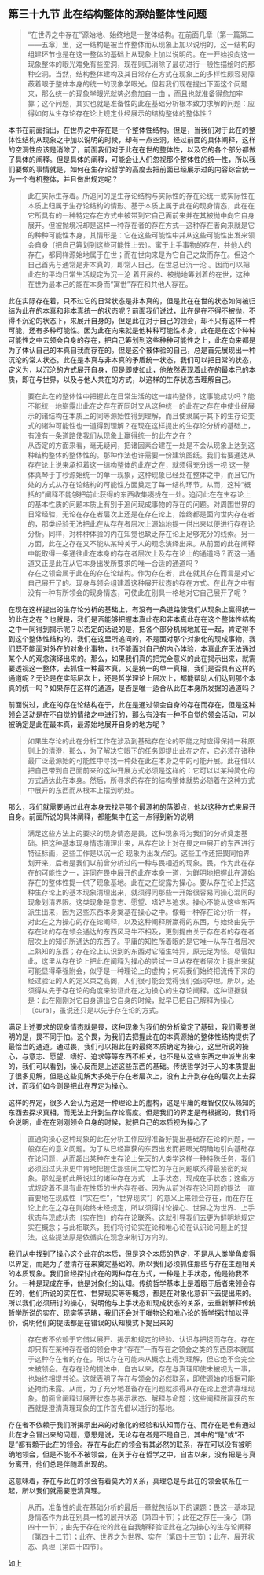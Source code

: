<h2>第三十九节 此在结构整体的源始整体性问题</h2><blockquote data-pid="3E_wQFy4">“在世界之中存在”源始地、始终地是一整体结构。在前面几章〔第一篇第二——五章〕里，这一结构是被当作整体而从现象上加以说明的，这一结构的组建环节也是在这一整体的基础上从现象上加以说明的。在一开始投向这一现象整体的眼光难免有些空洞，现在则已消除了最初进行一般性描绘时的那种空洞。当然，结构整体建构及其日常存在方式在现象上的多样性颇容易障蔽着眼于整体本身的统一的现象学眼光。但若我们现在提出下面这个问题来，那么统一的现象学眼光就势必愈加自一由 ，而且也就准备得愈加牢靠；这个问题，其实也就是准备性的此在基础分析根本致力求解的问题：应得如何从生存论存在论上规定业经展示的结构整体的整体性？</blockquote><p data-pid="Z5Cpnsy9">本书在前面指出，在世界之中存在是一个整体性结构。但是，当我们对于此在的整体性结构从现象之中加以说明的时候，却有一点空洞。经过前面的具体阐释，这样的空洞性应该是消除了，前面我们对于此在在世的整体性，以及它的各个部分都做了具体的阐释。但是具体的阐释，可能会让人们忽视那个整体性的统一性，所以我们要做的事情就是，如何在生存论哲学的高度去把前面已经展示过的内容综合统一为一个有机整体，并且做出规定呢？</p><blockquote data-pid="8Lo32x6y">此在实际生存着。所追问的是生存论结构与实际性的存在论统一或实际性在本质上归属于生存论结构的情形。基于本质上属于此在的现身情态，此在在它所具有的一种特定存在方式中被带到它自己面前来并在其被抛中向它自身展开。但被抛境况却是这样一种存在者的存在方式—这种存在者向来就是它的种种可能性本身，其情形是：它在这些可能性中并从这些可能性出发来领会自身〔把自己筹划到这些可能性上去〕。寓于上手事物的存在，共他人的存在，都同样源始地属于在世；而在世向来是为它自己之故而存在。但这个自己首先与通常是非本真的，即常人自己。在世总已沉一沦 。因而可以把此在的平均日常生活规定为沉一沦 着开展的、被抛地筹划着的在世，这种在世为最本己的能在本身而“寓世”存在和共他人存在。</blockquote><p data-pid="CS9hLhMJ">此在实际存在着，只不过它的日常状态是非本真的，但是此在在世的状态如何被归结为此在的本真和非本真统一的状态呢？前面我们说过，此在是在不得不被抛，不得不沉沦的状态下，来展开自身的，但是此在对于自己的领会，却不只有这样一种可能，还有多种可能性。因为此在向来就是他种种可能性本身，此在是在这个种种可能性之中去领会自身的存在，把自己筹划到这些种种可能性之上，此在向来都是为了体认自己的本真自我而存在的。但是这个被体验的自己，总是首先展现出一种沉沦的常人状态。此在是本真与非本真的矛盾统一状态，我们可以把日常的状态，定义为，以沉沦的方式展开自身，但是即使如此，他依然表现着此在的最本己的本质，即在与世界，以及与他人共在的方式，以这样的生存状态去理解自己。</p><blockquote data-pid="HMY0kIBR">要在此在的整体性中把握此在日常生活的这一结构整体，这事能成功吗？能不能统一地崭露出此在之存在而同时又从这种统一的此在之存在中使业经展示的诸结构在本质上的同等源始性得到理解，而且使隶属于其下的生存论变式的诸种可能性也一道得到理解？在现在这样提出的生存论分析的基础上，有没有一条道路使我们从现象上赢得统一的此在之在？<br>从否定的方面来看，毫无疑问，把诸因素合建在一处是不会从现象上达到这种结构整体的整体性的。那种作法也许需要一份建筑图纸。我们若要通达从存在论上说来承担着这一结构整体的此在之在，就须得充分透一视 这一整体真琴于丁秒源始统一的单一现象，这种现象已经处在整体之中，而且它所处的方式从存在论结构的可能性方面奠定了每一结构环节。从而，这种“概括的”阐释不能够把前此获得的东西收集凑拢在一处。追问此在在生存论上的基本性质的问题本质上有别于追问现成事物的存在的问题。对周围世界的日常经验，无论在存在者层次上还是在存在论上，始终都是面向世内存在者的，那类经验无法把此在从存在者层次上源始地提一供出来以便进行存在论分析。同样，对种种体验的内在知觉也缺乏存在论上足够充分的线索。另一方面，此在之存在又不能从某种关于人的观念演绎出来。从前面的此在阐释中能取得一条通往此在本身的存在者层次上及存在论上的通道吗？而这一通道又正是此在从它本身出发所要求的唯一合适的通道吗？<br>存在之领会属于此在的存在论结构。作为存在者，此在就其存在而言是对它自己展开了的。现身与领会组建着这种展开状态的存在方式。在此在之中有没有一种有所领会的现身情态，可使此在别具一格地对它自己展开了呢？</blockquote><p data-pid="1-LP3Cj_">在现在这样提出的生存论分析的基础上，有没有一条道路使我们从现象上赢得统一的此在之在？也就是，我们是否能够把握本真此在和非本真此在在这个整体性结构之中一同得到揭示呢？以否定的话说的是，把各个部分机械地加在一起，肯定得不到这个整体性结构的，我们在这里所追问的，不是面对那个对象化的现成事物，我们既不能面对外在的对象化事物，也不能面对自己的内心体验，本真此在无法通过某个人的观念演绎出来的。那么，如果我们真的把完全意义的此在揭示出来，就需要透视这一整体，去抓住一种最本真，又是统一的单一真相，我们是否具有这样的通道呢？无论是在实际层次上，还是哲学理论上层次上，都能帮助人们达到那个本真的统一吗？如果存在这样的通道，是否是唯一适合从此在本身所发掘的通道吗？</p><p data-pid="7vWYZmLH">前面说过，此在的存在论结构在于，此在是通过领会自身的存在而存在，但是这种领会活动是在不自觉的情绪之中进行的，那么有没有一种不自觉的领会活动，可以被确定是此在最本真，最源始地展开自身的地方呢？</p><blockquote data-pid="h-oekcnS">如果生存论的此在分析工作在涉及到基础存在论的职能之时应得保持一种原则上的清澄，那么，为了解决它眼下的任务即提出此在之在，它必须在诸种最广泛最源始的可能性中寻找一种处在此在本身之中的可能开展。此在借以把自己带到自己面前来的这种开展方式必须是这样的：它可以以某种简化的方式通达此在本身。然后，所寻求的存在的结构整体就势必随着在这种方式中展开的东西而从根本上摆到明处。</blockquote><p data-pid="VcDJzNCY">那么，我们就需要通过此在本身去找寻那个最源初的落脚点，他以这种方式来展开自身。前面所说的具体阐释，都能集中在这一点得到新的说明</p><blockquote data-pid="8LStROj9">满足这些方法上的要求的现身情态是畏，这种现象将为我们的分析奠定基础。把这种基本现身情态清理出来，从存在论上对在畏之中展开的东西进行特征标画，这些工作是以沉一沦 现象为出发点的。这些工作还把畏同怕界划开来，后者是我们以前曾分析过的一种与畏相近的现象。畏，作为此在存在的可能性之一，连同在畏中展开的此在本身一道，为鲜明地把握此在源始存在的整体性提一供了现象基地。此在之在绽露为操心。要从存在论上把这种生存论上的基本现象清理出来，就须得同那些一开始很容易同操心混同的现象划清界限。这类现象是意志、愿望、嗜好与追求。操心不能从这些东西派生出来，因为这些东西本身奠基在操心之中。像每一种存在论分析一样，对此在之为操心的存在论阐释，以及这种阐释所赢得的东西，与始终由先于存在论的存在领会通达的东西风马牛不相及，更别提由关于存在者的存在者层次上的知识所通达的东西了。平庸的知性所着眼的是它唯一从存在者层次上熟知的东西；存在论上认识到的东西对它陌生特异，原无足为怪。尽管如此，这里从存在论上把此在阐释为操心的尝试一旦从存在者层次上提出来就可能显得牵强附会，似乎是一种理论上的虚构；何况我们始终把流传下来的经过验证的人的定义束之高阁，人们很可能会觉得我们强词夺理。所以，还须得从先于存在论的角度来验证此在之为操心的生存论阐释。这种证据就是：此在刚刚对它自身道出它自身的时候，就早已把自己解释为操心〔cura〕，虽说还只是以先于存在论的方式。</blockquote><p data-pid="wxz4XjfE">满足上述要求的现身情态就是畏，这种现象为我们的分析奠定了基础，我们需要说明的是，畏不同于怕。这个畏，为我们去把握此在的本真源始的整体性结构提供了最恰当的通道。通过畏，我们可以把此在的最终本质确定为操心，这里所说的操心，与意志、愿望、嗜好、追求等等东西不相关，也不是从这些东西之中派生出来的，我们可以看到，操心反而是上述这些东西的基础。传统哲学对于人的本质提出了很多见解，但是这些见解大多处于存在者层次上，没有上升到存在的层次上去探讨，而我们如今则是把此在界定为操心。</p><p data-pid="AoPe8nV0">这样的界定，很多人会认为这是一种理论上的虚构，这是平庸的理智仅仅从熟知的东西去探求真相，而无法上升到生存论高度。但是我们的界定是有根据的，我们将会说明，此在在刚刚领会自身的时候，就把自己的本质视为操心了</p><blockquote data-pid="t_ehXfAM">直通向操心这种现象的此在分析工作应得准备好提出基础存在论的问题，一般存在的意义问题。为了从已经赢获的东西出发而把眼光明确地引向基础存在论问题，从而超出某种在生存论上先天的人类学这样一种特殊任务，我们必须回过头来更中肯地把握住那些同主导性的存在问题联系得最紧密的现象。那就是前此解说过的诸种存在方式：上手状态，现成在手状态；这些方式规定着不具有此在性质的世内存在者。因为从前对存在论问题的提法一直首要地在现成性〔“实在性”，“世界现实”〕的意义上来领会存在，而在存在论上此在之存在则始终未经规定，所以须得讨论操心、世界之为世界、上手状态与现成状态〔实在性〕的存在论联系。这就引导我们去更为鲜明地规定实在概念；与此相联系，我们将讨论实在论和唯心论在认识论问题上的提法，这些提法原是依循实在观念来制订方向的。</blockquote><p data-pid="kuXzr53T">我们从中找到了操心这个此在的本质，但是这个本质的界定，不是从人类学角度得以界定，而是为了澄清存在来奠定基础的。所以我们必须抓住那些与存在主题相关的本质现象。我们曾经探讨此在的两种存在方式，一种是上手状态，他是物我不分。一种是现成在手，他是对象化的认知。传统哲学基本上是着眼于后者来领会存在的，他们所说的实在性、世界现实等等概念，都是在对象化意识下去提出来的。所以我们必须研讨的操心，说明他与上手状态和现成状态的关系，去重新解释传统哲学所说的实在、现实等范畴，我们还会对于唯物论和唯心论的哲学探讨加以评价，说明他们的提法都是在错误的认知模式下提出来的</p><blockquote data-pid="XuL1YaaD">存在者不依赖于它借以展开、揭示和规定的经验、认识与把捉而存在。存在却只有在某种存在者的领会中才“存在”—而存在之领会之类的东西原本就属于这种存在者的存在。所以存在可能未从概念上得到理解，但它绝不会完全未被领会。在存在论的提法中，自古以来，存在与真理即使未被视为一事，也始终相提并论。这就表明了存在与领会的必然联系，即使源始的根据可能还掩而未露。从而，为了充分地准备存在问题就须得从存在论上澄清寡理现象。前面曾阐释过展开状态与揭示状态、解释与命题；这些阐释所赢获的东西就是澄清真理现象的工作首先借以进行的基地。</blockquote><p data-pid="Oua1VtcN">存在者不依赖于我们所揭示出来的对象化的经验和认知而存在。而存在是唯有通过此在才会冒出来的问题，意思是说，无论存在者是不是自己，其中的“是”或“不是”都有赖于此在的领会。存在与此在的领会有其必然的联系，存在可以没有被明确地领会，但是不能不不被领会，在关于存在哲学之中，自古以来，没有把是与真分离开，他们总是伴随着出现的。</p><p data-pid="ZqLQSOTZ">这意味着，存在与此在的领会有着莫大的关系，真理总是与此在的领会联系在一起，所以我们就需要澄清真理。</p><blockquote data-pid="ORyg3Q3r">从而，准备性的此在基础分析的最后一章就包括以下的课题：畏这一基本现身情态作为此在别具一格的展开状态〔第四十节〕；此在之存在—操心〔第四十一节〕；由先于存在论的此在自我解释验证此在之为操心的生存论阐释〔第四十二节〕；此在、世界之为世界、实在〔第四十三节〕；此在、展开状态、真理〔第四十四节〕。</blockquote><p data-pid="9fvVK9zR">如上</p>